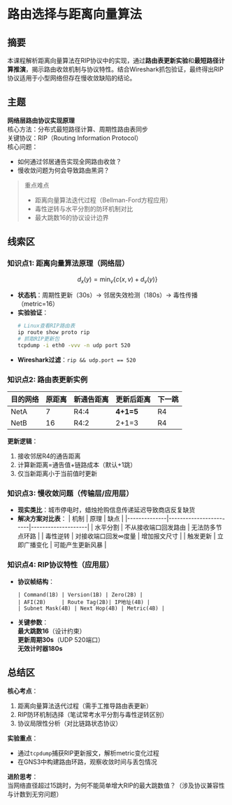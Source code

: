 # 路由选择与距离向量算法

## 摘要
本课程解析距离向量算法在RIP协议中的实现，通过**路由表更新实验**和**最短路径计算推演**，揭示路由收敛机制与协议特性。结合Wireshark抓包验证，最终得出RIP协议适用于小型网络但存在慢收敛缺陷的结论。

## 主题
**网络层路由协议实现原理**  
核心方法：分布式最短路径计算、周期性路由表同步  
关键协议：RIP（Routing Information Protocol）  
核心问题：  
- 如何通过邻居通告实现全网路由收敛？  
- 慢收敛问题为何会导致路由黑洞？

> 重点难点
>
> - 距离向量算法迭代过程（Bellman-Ford方程应用）
> - 毒性逆转与水平分割的防环机制对比
> - 最大跳数16的协议设计边界

## 线索区

### 知识点1: 距离向量算法原理（网络层）
```math
d_x(y) = \min_v\{c(x,v) + d_v(y)\}
```
- **状态机**：周期性更新（30s）→ 邻居失效检测（180s）→ 毒性传播（metric=16）
- **实验验证**：
  ```bash
  # Linux查看RIP路由表
  ip route show proto rip
  # 抓取RIP更新包
  tcpdump -i eth0 -vvv -n udp port 520
  ```
- **Wireshark过滤**：`rip && udp.port == 520`

### 知识点2: 路由表更新实例
| 目的网络 | 原距离 | 新通告距离 | 更新后距离 | 下一跳 |
|---------|-------|------------|------------|--------|
| NetA    | 7     | R4:4       | **4+1=5**  | R4     |
| NetB    | 16    | R4:2       | 2+1=3      | R4     |

**更新逻辑**：  
1. 接收邻居R4的通告距离  
2. 计算新距离=通告值+链路成本（默认+1跳）  
3. 仅当新距离小于当前值时更新

### 知识点3: 慢收敛问题（传输层/应用层）
- **现实类比**：城市停电时，蜡烛抢购信息传递延迟导致商店反复缺货
- **解决方案对比表**：
  | 机制         | 原理                   | 缺点               |
  |--------------|------------------------|--------------------|
  | 水平分割     | 不从接收端口回发路由   | 无法防多节点环路   |
  | 毒性逆转     | 对接收端口回发∞度量    | 增加报文尺寸       |
  | 触发更新     | 立即广播变化           | 可能产生更新风暴   |

### 知识点4: RIP协议特性（应用层）
- **协议帧结构**：
  ```
  | Command(1B) | Version(1B) | Zero(2B) |
  | AFI(2B)     | Route Tag(2B)| IP地址(4B) |
  | Subnet Mask(4B) | Next Hop(4B) | Metric(4B) |
  ```
- **关键参数**：  
  **最大跳数16**（设计约束）  
  **更新周期30s**（UDP 520端口）  
  **无效计时器180s**

## 总结区

**核心考点**：  
1. 距离向量算法迭代过程（需手工推导路由表更新）  
2. RIP防环机制选择（笔试常考水平分割与毒性逆转区别）  
3. 协议局限性分析（对比链路状态协议）

**实验重点**：  
- 通过`tcpdump`捕获RIP更新报文，解析metric变化过程  
- 在GNS3中构建路由环路，观察收敛时间与丢包情况

**进阶思考**：  
当网络直径超过15跳时，为何不能简单增大RIP的最大跳数值？（涉及协议兼容性与计数到无穷问题）